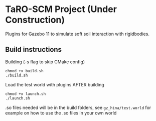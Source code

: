 # TaRO-SCM Project (Under Construction)

Plugins for Gazebo 11 to simulate soft soil interaction with rigidbodies.

## Build instructions

Building (-s flag to skip CMake config)
```
chmod +x build.sh
./build.sh 
```

Load the test world with plugins AFTER building
```
chmod +x launch.sh
./launch.sh
```

.so files needed will be in the build folders, see ```gz_hina/test.world``` for example on how to use the .so files in your own world
